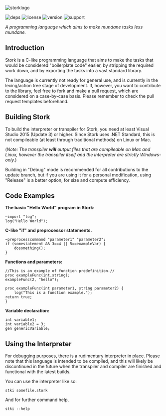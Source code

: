 ![storklogo](https://i.imgur.com/F34VK14.png)

![deps](https://img.shields.io/badge/dependencies-none-green.svg)      ![license](https://img.shields.io/badge/license-MIT-blue.svg) ![version](https://img.shields.io/badge/version-v0.04-orange.svg) ![support](https://img.shields.io/badge/platform-c%23.net%20%3E%3D%207-lightgrey.svg)

*A programming language which aims to make mundane tasks less mundane.*
## Introduction
Stork is a C-like programming language that aims to make the tasks that would be considered "boilerplate code" easier, by stripping the required work down, and by exporting the tasks into a vast standard library.

The language is currently not ready for general use, and is currently in the lexing/action tree stage of development. If, however, you want to contribute to the library, feel free to fork and make a pull request, which are considered on a case-by-case basis. Please remember to check the pull request templates beforehand.

## Building Stork
To build the interpreter or transpiler for Stork, you need at least Visual Studio 2015 (Update 3) or higher. Since Stork uses .NET Standard, this is not compileable (at least through traditional methods) on Linux or Mac.

(*Note: The transpiler **will** output files that are compileable on Mac and Linux, however the transpiler itself and the interpreter are strictly Windows-only.*)

Building in "Debug" mode is recommended for all contributions to the update branch, but if you are using it for a personal modification, using "Release" is a better option, for size and compute efficiency.

## Code Examples
**The basic "Hello World" program in Stork:**

    ~import "log";
    log("Hello World");

**C-like "if" and preprocessor statements.**

    ~preprocesscommand "parameter1" "parameter2";
    if (somestatement && 3==4 || 5==exampleVar) {
	    dosomething();
    }
    
**Functions and parameters:**

    //This is an example of function predefinition.//
    proc exampleFunc(int,string);
    exampleFunc(2, "hello");
    
    proc exampleFunc(int parameter1, string parameter2) {
    	log("This is a function example.");
	return true;
    }

**Variable declaration:**

    int variable1;
    int variable2 = 3;
    gen genericVariable;
    
## Using the Interpreter
For debugging purposes, there is a rudimentary interpreter in place. Please note that this language is intended to be compiled, and this will likely be discontinued in the future when the transpiler and compiler are finished and functional with the latest builds.

You can use the interpreter like so:

    stki somefile.stork
And for further command help,

    stki --help

